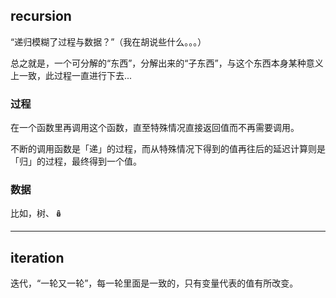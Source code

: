 ## recursion

“递归模糊了过程与数据？”（我在胡说些什么。。。）

总之就是，一个可分解的“东西”，分解出来的“子东西”，与这个东西本身某种意义上一致，此过程一直进行下去...

### 过程

在一个函数里再调用这个函数，直至特殊情况直接返回值而不再需要调用。

不断的调用函数是「递」的过程，而从特殊情况下得到的值再往后的延迟计算则是「归」的过程，最终得到一个值。

### 数据

比如，树、🪆

---

## iteration

迭代，“一轮又一轮”，每一轮里面是一致的，只有变量代表的值有所改变。
